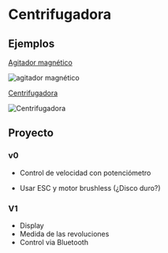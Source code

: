 # Centrifugadora

## Ejemplos

[Agitador magnético](https://www.thingiverse.com/thing:1175415)

![agitador magnético](https://thingiverse-production-new.s3.amazonaws.com/renders/14/94/f3/f9/29/CAM04321_preview_featured.jpg)


[Centrifugadora](https://www.thingiverse.com/thing:1175393/)

![Centrifugadora](https://thingiverse-production-new.s3.amazonaws.com/renders/e9/9f/a2/06/55/pubCAM04361_preview_featured.jpg)


## Proyecto

### v0
* Control de velocidad con potenciómetro

* Usar ESC y motor brushless (¿Disco duro?)

### V1
* Display
* Medida de las revoluciones
* Control via Bluetooth
